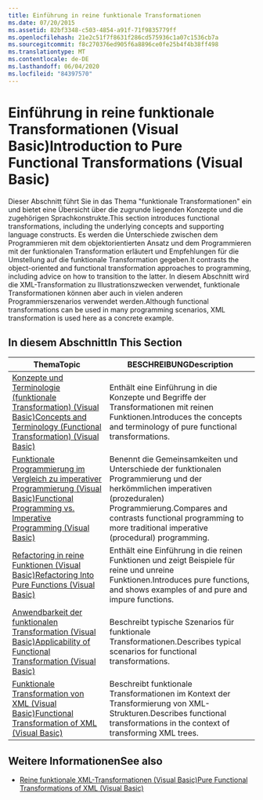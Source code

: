 ```yaml
---
title: Einführung in reine funktionale Transformationen
ms.date: 07/20/2015
ms.assetid: 82bf3348-c503-4854-a91f-71f9835779ff
ms.openlocfilehash: 21e2c51f7f8631f286cd575936c1a07c1536cb7a
ms.sourcegitcommit: f8c270376ed905f6a8896ce0fe25b4f4b38ff498
ms.translationtype: MT
ms.contentlocale: de-DE
ms.lasthandoff: 06/04/2020
ms.locfileid: "84397570"
---
```

# <a name="introduction-to-pure-functional-transformations-visual-basic"></a><span data-ttu-id="18938-102">Einführung in reine funktionale Transformationen (Visual Basic)</span><span class="sxs-lookup"><span data-stu-id="18938-102">Introduction to Pure Functional Transformations (Visual Basic)</span></span>
<span data-ttu-id="18938-103">Dieser Abschnitt führt Sie in das Thema "funktionale Transformationen" ein und bietet eine Übersicht über die zugrunde liegenden Konzepte und die zugehörigen Sprachkonstrukte.</span><span class="sxs-lookup"><span data-stu-id="18938-103">This section introduces functional transformations, including the underlying concepts and supporting language constructs.</span></span> <span data-ttu-id="18938-104">Es werden die Unterschiede zwischen dem Programmieren mit dem objektorientierten Ansatz und dem Programmieren mit der funktionalen Transformation erläutert und Empfehlungen für die Umstellung auf die funktionale Transformation gegeben.</span><span class="sxs-lookup"><span data-stu-id="18938-104">It contrasts the object-oriented and functional transformation approaches to programming, including advice on how to transition to the latter.</span></span> <span data-ttu-id="18938-105">In diesem Abschnitt wird die XML-Transformation zu Illustrationszwecken verwendet, funktionale Transformationen können aber auch in vielen anderen Programmierszenarios verwendet werden.</span><span class="sxs-lookup"><span data-stu-id="18938-105">Although functional transformations can be used in many programming scenarios, XML transformation is used here as a concrete example.</span></span>  
  
## <a name="in-this-section"></a><span data-ttu-id="18938-106">In diesem Abschnitt</span><span class="sxs-lookup"><span data-stu-id="18938-106">In This Section</span></span>  
  
|<span data-ttu-id="18938-107">Thema</span><span class="sxs-lookup"><span data-stu-id="18938-107">Topic</span></span>|<span data-ttu-id="18938-108">BESCHREIBUNG</span><span class="sxs-lookup"><span data-stu-id="18938-108">Description</span></span>|  
|-----------|-----------------|  
|[<span data-ttu-id="18938-109">Konzepte und Terminologie (funktionale Transformation) (Visual Basic)</span><span class="sxs-lookup"><span data-stu-id="18938-109">Concepts and Terminology (Functional Transformation) (Visual Basic)</span></span>](concepts-and-terminology-functional-transformation.md)|<span data-ttu-id="18938-110">Enthält eine Einführung in die Konzepte und Begriffe der Transformationen mit reinen Funktionen.</span><span class="sxs-lookup"><span data-stu-id="18938-110">Introduces the concepts and terminology of pure functional transformations.</span></span>|  
|[<span data-ttu-id="18938-111">Funktionale Programmierung im Vergleich zu imperativer Programmierung (Visual Basic)</span><span class="sxs-lookup"><span data-stu-id="18938-111">Functional Programming vs. Imperative Programming (Visual Basic)</span></span>](functional-programming-vs-imperative-programming.md)|<span data-ttu-id="18938-112">Benennt die Gemeinsamkeiten und Unterschiede der funktionalen Programmierung und der herkömmlichen imperativen (prozeduralen) Programmierung.</span><span class="sxs-lookup"><span data-stu-id="18938-112">Compares and contrasts functional programming to more traditional imperative (procedural) programming.</span></span>|  
|[<span data-ttu-id="18938-113">Refactoring in reine Funktionen (Visual Basic)</span><span class="sxs-lookup"><span data-stu-id="18938-113">Refactoring Into Pure Functions (Visual Basic)</span></span>](refactoring-into-pure-functions.md)|<span data-ttu-id="18938-114">Enthält eine Einführung in die reinen Funktionen und zeigt Beispiele für reine und unreine Funktionen.</span><span class="sxs-lookup"><span data-stu-id="18938-114">Introduces pure functions, and shows examples of and pure and impure functions.</span></span>|  
|[<span data-ttu-id="18938-115">Anwendbarkeit der funktionalen Transformation (Visual Basic)</span><span class="sxs-lookup"><span data-stu-id="18938-115">Applicability of Functional Transformation (Visual Basic)</span></span>](applicability-of-functional-transformation.md)|<span data-ttu-id="18938-116">Beschreibt typische Szenarios für funktionale Transformationen.</span><span class="sxs-lookup"><span data-stu-id="18938-116">Describes typical scenarios for functional transformations.</span></span>|  
|[<span data-ttu-id="18938-117">Funktionale Transformation von XML (Visual Basic)</span><span class="sxs-lookup"><span data-stu-id="18938-117">Functional Transformation of XML (Visual Basic)</span></span>](functional-transformation-of-xml.md)|<span data-ttu-id="18938-118">Beschreibt funktionale Transformationen im Kontext der Transformierung von XML-Strukturen.</span><span class="sxs-lookup"><span data-stu-id="18938-118">Describes functional transformations in the context of transforming XML trees.</span></span>|  
  
## <a name="see-also"></a><span data-ttu-id="18938-119">Weitere Informationen</span><span class="sxs-lookup"><span data-stu-id="18938-119">See also</span></span>

- [<span data-ttu-id="18938-120">Reine funktionale XML-Transformationen (Visual Basic)</span><span class="sxs-lookup"><span data-stu-id="18938-120">Pure Functional Transformations of XML (Visual Basic)</span></span>](pure-functional-transformations-of-xml.md)
